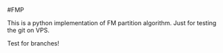 #FMP

This is a python implementation of FM partition algorithm. 
Just for testing the git on VPS.

Test for branches!
